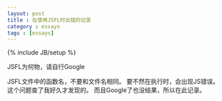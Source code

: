 ```yaml
---
layout: post
title : 在使用JSFL时出错的记录
category : essays
tags : [essays]
---
```

{% include JB/setup %}

JSFL为何物，请自行Google  

JSFL文件中的函数名，不要和文件名相同。
要不然在执行时，会出现JS错误。
这个问题查了我好久才发现的。
而且Google了也没结果，所以在此记录。
